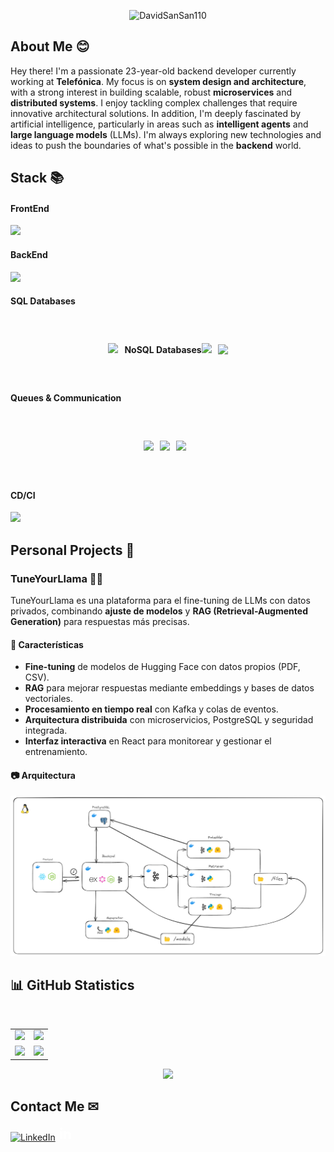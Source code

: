 <p align="center"> <img src="https://komarev.com/ghpvc/?username=DavidSanSan110&label=Profile%20views&color=brightgreen&style=flat&base=5000" alt="DavidSanSan110" /> </p>

## About Me 😊

Hey there! I'm a passionate 23-year-old backend developer currently working at **Telefónica**. My focus is on **system design and architecture**, with a strong interest in building scalable, robust **microservices** and **distributed systems**. I enjoy tackling complex challenges that require innovative architectural solutions. In addition, I'm deeply fascinated by artificial intelligence, particularly in areas such as **intelligent agents** and **large language models** (LLMs). I'm always exploring new technologies and ideas to push the boundaries of what's possible in the **backend** world.

## Stack 📚

<p align="center">
  <h4>FrontEnd</h4>
  <a href="https://skillicons.dev">
    <img src="https://skillicons.dev/icons?i=html,css,javascript,typescript,nodejs,vuejs,react,redux,pinia,vite,tailwind" />
  </a>
</p>
<p align="center">
  <h4>BackEnd</h4>
  <a href="https://skillicons.dev">
    <img src="https://skillicons.dev/icons?i=c,cpp,java,javascript,typescript,deno,express,graphql,apollo,django,flask,fastapi,supabase" />
  </a>
</p>
<p align="center">
  <h4>SQL Databases</h4>
  <div style="display: flex; justify-content: center; align-items: center; height: 100px;">
    <a href="https://skillicons.dev">
      <img src="https://skillicons.dev/icons?i=sqlite,mysql,postgresql" style="margin-right: 10px;" />
    </a>
    <h4>NoSQL Databases</h4>
    <a href="https://skillicons.dev">
      <img src="https://skillicons.dev/icons?i=mongodb,cassandra,redis" style="margin-right: 10px;" />
    </a>
    <img src="https://cdn.iconscout.com/icon/free/png-256/free-couchbase-logo-icon-download-in-svg-png-gif-file-formats--company-brand-world-logos-vol-16-pack-icons-285194.png?f=webp&w=40" />
  </div>
</p>

<p align="center">
  <h4>Queues & Communication</h4>
  <div style="display: flex; justify-content: center; align-items: center; height: 100px;">
    <a href="https://socket.io">
      <img src="https://static-00.iconduck.com/assets.00/socket-io-icon-2048x2046-mj0gnm4b.png" style="margin-right: 10px;" width="50" />
    </a>
    <a href="https://kafka.apache.org/">
      <img src="https://skillicons.dev/icons?i=kafka" style="margin-right: 10px;" width="50" />
    </a>
    <a href="https://www.rabbitmq.com/">
      <img src="https://skillicons.dev/icons?i=rabbitmq" style="margin-right: 10px;" width="50" />
    </a>
  </div>
</p>

<p align="center">
  <h4>CD/CI</h4>
  <a href="https://skillicons.dev">
    <img src="https://skillicons.dev/icons?i=git,gitlab,githubactions,docker,azure,aws,jenkins,openshift,redhat" />
  </a>
</p>

## Personal Projects 🚀

### TuneYourLlama 🦙🦙  

TuneYourLlama es una plataforma para el fine-tuning de LLMs con datos privados, combinando **ajuste de modelos** y **RAG (Retrieval-Augmented Generation)** para respuestas más precisas.  

#### 🚀 Características  
- **Fine-tuning** de modelos de Hugging Face con datos propios (PDF, CSV).
- **RAG** para mejorar respuestas mediante embeddings y bases de datos vectoriales.  
- **Procesamiento en tiempo real** con Kafka y colas de eventos.  
- **Arquitectura distribuida** con microservicios, PostgreSQL y seguridad integrada.  
- **Interfaz interactiva** en React para monitorear y gestionar el entrenamiento.  

#### 📷 Arquitectura

![Arquitectura del Sistema](./TuneYourLlama.png)
<br />

## 📊 GitHub Statistics 

<br />
<table align="center">
  <tr>
    <td align="center">
      <img src="https://github-readme-streak-stats-seven-sooty.vercel.app?user=DavidSanSan110&theme=rose-pine&border_radius=10&exclude_days=Sun%2CSat&card_width=500&card_height=200" />
    </td>
    <td align="center">
      <img src="https://github-readme-stats-seven-phi-58.vercel.app/api?username=DavidSanSan110&show_icons=true&theme=rose_pine&border_radius=10&card_width=500&card_height=200" />
    </td>
  </tr>
  <tr>
    <td align="center">
      <img src="https://github-readme-stats-seven-phi-58.vercel.app/api/top-langs?username=DavidSanSan110&show_icons=true&locale=en&layout=compact&theme=rose_pine&border_radius=10&card_width=500&card_height=200" />
    </td>
    <td align="center">
      <img src="https://github-readme-stats-seven-phi-58.vercel.app/api/wakatime?username=DavidSanSan110&layout=compact&langs_count=8&theme=rose_pine&border_radius=10&card_width=500&card_height=200" />
    </td>
  </tr>
</table>

<p align="center">
  <img src="https://wakatime.com/badge/user/018b5bee-c095-40e1-a69f-bb1d8754519a.svg" />
</p>




## Contact Me ✉
<a href="https://www.linkedin.com/in/davidsansan/?locale=en_US" rel="nofollow"><img alt="LinkedIn" src="[https://camo.githubusercontent.com/a493f6833f99fb3c85788d6d9305e6b7a42b838e5ee5d138fd9a8214a7e77472/68747470733a2f2f696d672e736869656c64732e696f2f62616467652f6c696e6b6564696e2d2532333030373742352e7376673f267374796c653d666f722d7468652d6261646765266c6f676f3d6c696e6b6564696e266c6f676f436f6c6f723d7768697465](https://github.com/linnovate/root-me/blob/master/src/images/icons/linkedin.ico)" style="max-width: 100%;"></a>
<svg xmlns="http://www.w3.org/2000/svg" xmlns:xlink="http://www.w3.org/1999/xlink" version="1.1"  width="24" height="24" viewBox="0 0 24 24"><path fill="#FFFFFF" d="M21,21H17V14.25C17,13.19 15.81,12.31 14.75,12.31C13.69,12.31 13,13.19 13,14.25V21H9V9H13V11C13.66,9.93 15.36,9.24 16.5,9.24C19,9.24 21,11.28 21,13.75V21M7,21H3V9H7V21M5,3A2,2 0 0,1 7,5A2,2 0 0,1 5,7A2,2 0 0,1 3,5A2,2 0 0,1 5,3Z" /></svg>


